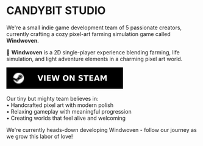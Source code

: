 # CANDYBIT STUDIO  

We're a small indie game development team of 5 passionate creators, currently crafting a cozy pixel-art farming simulation game called **Windwoven**.  

🌾 **Windwoven** is a 2D single-player experience blending farming, life simulation, and light adventure elements in a charming pixel art world.  

[![Steam Page](./Assets/View_on_Steam-000000.svg)](https://store.steampowered.com/app/3446130/_/)  

Our tiny but mighty team believes in:  
• Handcrafted pixel art with modern polish  
• Relaxing gameplay with meaningful progression  
• Creating worlds that feel alive and welcoming  

We're currently heads-down developing Windwoven - follow our journey as we grow this labor of love!  
  
  